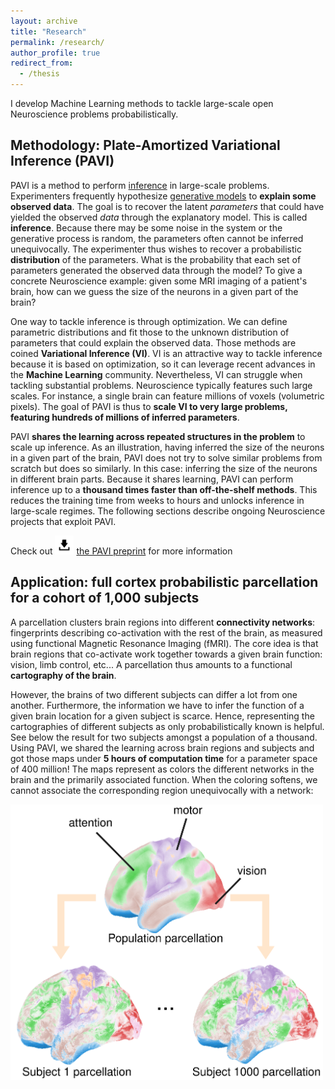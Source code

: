 ```yaml
---
layout: archive
title: "Research"
permalink: /research/
author_profile: true
redirect_from:
  - /thesis
---
```


I develop Machine Learning methods to tackle large-scale open Neuroscience problems probabilistically.

## Methodology: Plate-Amortized Variational Inference (PAVI)

PAVI is a method to perform [inference](https://en.wikipedia.org/wiki/Bayesian_inference) in large-scale problems. Experimenters frequently hypothesize [generative models](https://en.wikipedia.org/wiki/Bayesian_network) to **explain some observed data**. The goal is to recover the latent *parameters* that could have yielded the observed *data* through the explanatory model. This is called **inference**. Because there may be some noise in the system or the generative process is random, the parameters often cannot be inferred unequivocally. The experimenter thus wishes to recover a probabilistic **distribution** of the parameters. What is the probability that each set of parameters generated the observed data through the model? To give a concrete Neuroscience example: given some MRI imaging of a patient's brain, how can we guess the size of the neurons in a given part of the brain?

One way to tackle inference is through optimization. We can define parametric distributions and fit those to the unknown distribution of parameters that could explain the observed data. Those methods are coined **Variational Inference (VI)**. VI is an attractive way to tackle inference because it is based on optimization, so it can leverage recent advances in the **Machine Learning** community. Nevertheless, VI can struggle when tackling substantial problems. Neuroscience typically features such large scales. For instance, a single brain can feature millions of voxels (volumetric pixels). The goal of PAVI is thus to **scale VI to very large problems, featuring hundreds of millions of inferred parameters**.

PAVI **shares the learning across repeated structures in the problem** to scale up inference. As an illustration, having inferred the size of the neurons in a given part of the brain, PAVI does not try to solve similar problems from scratch but does so similarly. In this case: inferring the size of the neurons in different brain parts. Because it shares learning, PAVI can perform inference up to a **thousand times faster than off-the-shelf methods**. This reduces the training time from weeks to hours and unlocks inference in large-scale regimes. The following sections describe ongoing Neuroscience projects that exploit PAVI.

Check out <img src="/images/download_logo.png" alt="download_logo" width="30"/> [the PAVI preprint](/files/PAVI_preprint.pdf) for more information

## Application: full cortex probabilistic parcellation for a cohort of 1,000 subjects

A parcellation clusters brain regions into different **connectivity networks**: fingerprints describing co-activation with the rest of the brain, as measured using functional Magnetic Resonance Imaging (fMRI). The core idea is that brain regions that co-activate work together towards a given brain function: vision, limb control, etc... A parcellation thus amounts to a functional **cartography of the brain**.

However, the brains of two different subjects can differ a lot from one another. Furthermore, the information we have to infer the function of a given brain location for a given subject is scarce. Hence, representing the cartographies of different subjects as only probabilistically known is helpful. See below the result for two subjects amongst a population of a thousand. Using PAVI, we shared the learning across brain regions and subjects and got those maps under **5 hours of computation time** for a parameter space of 400 million! The maps represent as colors the different networks in the brain and the primarily associated function. When the coloring softens, we cannot associate the corresponding region unequivocally with a network:

<img src="/images/Fullcortex.png" alt="fullcortex_parcellation" width="500"/> 

